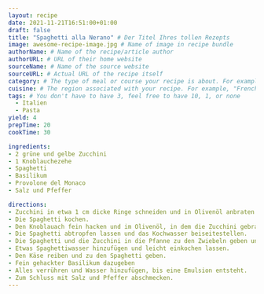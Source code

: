 ```yaml
---
layout: recipe
date: 2021-11-21T16:51:00+01:00
draft: false 
title: "Spaghetti alla Nerano" # Der Titel Ihres tollen Rezepts
image: awesome-recipe-image.jpg # Name of image in recipe bundle
authorName: # Name of the recipe/article author
authorURL: # URL of their home website
sourceName: # Name of the source website
sourceURL: # Actual URL of the recipe itself
category: # The type of meal or course your recipe is about. For example: "dinner", "entree", or "dessert".
cuisine: # The region associated with your recipe. For example, "French", Mediterranean", or "American".
tags: # You don't have to have 3, feel free to have 10, 1, or none
  - Italien
  - Pasta
yield: 4
prepTime: 20
cookTime: 30

ingredients:
- 2 grüne und gelbe Zucchini
- 1 Knoblauchezehe
- Spaghetti
- Basilikum
- Provolone del Monaco 
- Salz und Pfeffer

directions:
- Zucchini in etwa 1 cm dicke Ringe schneiden und in Olivenöl anbraten. Die Ringe sollten zur Hälfte im Öl schwimmen und das Öl sollte blubbern. Wenn sie auf beiden Seiten braun sind, in einem Sieb abtropfen lassen.
- Die Spaghetti kochen.
- Den Knoblauach fein hacken und im Olivenöl, in dem die Zucchini gebraten wurden, anbraten.
- Die Spaghetti abtropfen lassen und das Kochwasser beiseitestellen.
- Die Spaghetti und die Zucchini in die Pfanne zu den Zwiebeln geben und verrühren.
- Etwas Spaghettiwasser hinzufügen und leicht einkochen lassen.
- Den Käse reiben und zu den Spaghetti geben.
- Fein gehackter Basilikum dazugeben
- Alles verrühren und Wasser hinzufügen, bis eine Emulsion entsteht.
- Zum Schluss mit Salz und Pfeffer abschmecken.
---
```

